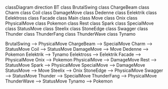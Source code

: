 classDiagram
direction BT
class BrutalSwing
class ChargeBeam
class Charm
class Coil
class DamageMove
class Dedenne
class Eelektrik
class Eelektross
class Facade
class Main
class Move
class Onix
class PhysicalMove
class Pokemon
class Rest
class Spark
class SpecialMove
class StatusMove
class Steelix
class StoneEdge
class Swagger
class Thunder
class ThunderFang
class ThunderWave
class Tynamo

BrutalSwing  -->  PhysicalMove 
ChargeBeam  -->  SpecialMove 
Charm  -->  StatusMove 
Coil  -->  StatusMove 
DamageMove  -->  Move 
Dedenne  -->  Pokemon 
Eelektrik  -->  Tynamo 
Eelektross  -->  Eelektrik 
Facade  -->  PhysicalMove 
Onix  -->  Pokemon 
PhysicalMove  -->  DamageMove 
Rest  -->  StatusMove 
Spark  -->  PhysicalMove 
SpecialMove  -->  DamageMove 
StatusMove  -->  Move 
Steelix  -->  Onix 
StoneEdge  -->  PhysicalMove 
Swagger  -->  StatusMove 
Thunder  -->  SpecialMove 
ThunderFang  -->  PhysicalMove 
ThunderWave  -->  StatusMove 
Tynamo  -->  Pokemon 
